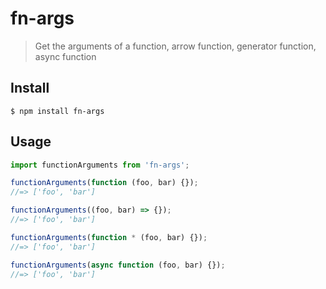 # fn-args

> Get the arguments of a function, arrow function, generator function, async function

## Install

```
$ npm install fn-args
```

## Usage

```js
import functionArguments from 'fn-args';

functionArguments(function (foo, bar) {});
//=> ['foo', 'bar']

functionArguments((foo, bar) => {});
//=> ['foo', 'bar']

functionArguments(function * (foo, bar) {});
//=> ['foo', 'bar']

functionArguments(async function (foo, bar) {});
//=> ['foo', 'bar']
```
